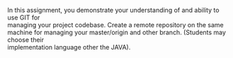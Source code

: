 In   this  assignment,   you   demonstrate   your  understanding   of  and   ability   to  use   GIT   for  
managing  your  project codebase. Create  a remote  repository  on  the same  machine for 
managing   your  master/origin   and   other   branch. (Students   may   choose  their  
implementation  language  other the JAVA).
